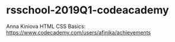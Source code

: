 # rsschool-2019Q1-codeacademy
Anna Kiniova
HTML CSS Basics: https://www.codecademy.com/users/afinika/achievements
